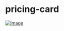 # pricing-card
<a href="https://rojansapkota.com.np/">
         <img alt="Image" src="https://image.thum.io/get/https://rojangamingyt.github.io/pricing-card/">
      </a>
